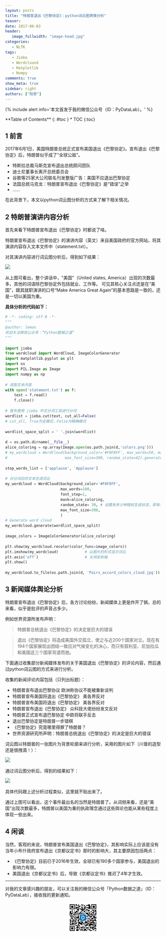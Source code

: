 ```yaml
---
layout: posts
title: "特朗普退出《巴黎协定》：python词云图舆情分析"
teaser:
date: 2017-06-03
header:
   image_fullwidth: "image-head.jpg"
categories:
   - NLTK
tags:
   - Jieba
   - Wordclound
   - Matplotlib
   - Numpy
comments: true
show_meta: true
sidebar: right
authors: ["阳哥"]
---
```




{% include alert info='本文首发于我的微信公众号（ID：PyDataLab）。' %}


<div class="panel radius" markdown="1">
**Table of Contents**
{: #toc }
*  TOC
{:toc}
</div>



## 1 前言

2017年6月1日，美国特朗普总统正式宣布美国退出《巴黎协定》。宣布退出《巴黎协定》后，特朗普似乎成了“全球公敌”。
* 特斯拉总裁马斯克宣布退出总统顾问团队
* 迪士尼董事长离开总统委员会
* 谷歌等25家大公司联名刊发整版广告：美国不应退出巴黎协定
* 法国总统马克龙：特朗普宣布退出《巴黎协定》是“错误”之举
* ......

在此背景下，本文以python词云图分析的方式来了解下相关情况。

## 2 特朗普演讲内容分析

首先来看下特朗普宣布退出《巴黎协定》时都说了啥。

特朗普宣布退出《巴黎协定》的演讲内容（英文）来自美国政府的官方网站，将其演讲内容存入文本文件中（statement.txt）。

对其演讲内容进行词云图分析后，得到如下结果：

![](http://upload-images.jianshu.io/upload_images/5462537-e6c8385a3a17f999.jpg?imageMogr2/auto-orient/strip%7CimageView2/2/w/1240)

从上图可看出，整个讲话中，"美国"（United states, America）出现的次数最多，其他的词语除巴黎协定外包括就业、工作等。
可见其核心关注点还是在“美国”，跟其就职演讲的口号“Make America Great Again”的基本思路是一致的，还是一切以美国为重。

**具体分析的代码如下：**
```python
# -*- coding: utf-8 -*-
"""
@author: lemon
欢迎关注微信公众号：“Python数据之道”
"""

import jieba
from wordcloud import WordCloud, ImageColorGenerator
import matplotlib.pyplot as plt
import os
import PIL.Image as Image
import numpy as np

# 读取文本内容
with open('statement.txt') as f:
    text = f.read()
    f.close()

# 首先使用 jieba 中文分词工具进行分词
wordlist = jieba.cut(text, cut_all=False)
# cut_all, True为全模式，False为精确模式

wordlist_space_split = ' '.join(wordlist)

d = os.path.dirname(__file__)
alice_coloring = np.array(Image.open(os.path.join(d,'colors.png')))
# my_wordcloud = WordCloud(background_color='#F0F8FF', max_words=50, mask=alice_coloring,
#                          max_font_size=300, random_state=42).generate(wordlist_space_split)

stop_words_list = ['applause', 'Applause']

# 对分词后的文本生成词云
my_wordcloud = WordCloud(background_color='#F0F8FF',
                         max_words=100,
                         font_step=1,
                         mask=alice_coloring,
                         random_state= 30, # 设置有多少种随机生成状态，即有多少种配色方案
                         max_font_size=300,
                         )
# Generate word cloud
my_wordcloud.generate(wordlist_space_split)

image_colors = ImageColorGenerator(alice_coloring)

plt.show(my_wordcloud.recolor(color_func=image_colors))
plt.imshow(my_wordcloud)            # 以图片的形式显示词云
plt.axis('off')                     # 关闭坐标轴
plt.show()

my_wordcloud.to_file(os.path.join(d, 'Pairs_accord_colors_cloud.jpg'))
```

## 3 新闻媒体舆论分析

特朗普宣布退出《巴黎协定》后，各方讨论纷纷，新闻媒体上更是炸开了锅，总的来看，似乎是批评的声音占多少。

例如世界资源所发布声明：
>特朗普总统退出《巴黎协定》的决定是巨大的错误

>退出《巴黎协定》将造成美国外交孤立，使之与近200个国家对立。现在有194个国家展现出团结一致应对气候变化的决心，而只有叙利亚、尼加拉瓜和美国这三个国家背道而驰。

下面通过收集部分新闻媒体发布的关于美国退出《巴黎协定》的评论内容，然后通过python词云图的方式来进行分析。

收集的新闻评论内容包括（只列出标题）：
* 特朗普宣布退出巴黎协议 欧洲称协议不能被重新谈判
* 特朗普宣布美国将退出《巴黎协定》 美各界反对
* 特朗普宣布美国将退出《巴黎协定》 美各界反对
* 特朗普宣布退出《巴黎协定》 众科技大佬纷纷发文反对
* 特朗普正式宣布退巴黎协定 中欧将联手反击
* 退出巴黎协定是特朗普一步错棋
* 《巴黎协定》究竟哪里得罪了特朗普？
* 世界资源研究所声明：特朗普总统退出《巴黎协定》的决定是巨大的错误

词云图以特朗普的一张图片为背景轮廓来进行分析，采用的图片如下（川普的造型还是很拽滴！）：

![](http://upload-images.jianshu.io/upload_images/5462537-120e589ad4a26be3.jpg?imageMogr2/auto-orient/strip%7CimageView2/2/w/1240)

通过词云图分析后，得到的结果如下：

![](http://upload-images.jianshu.io/upload_images/5462537-12c0cdf2eba5899a.jpg?imageMogr2/auto-orient/strip%7CimageView2/2/w/1240)

具体代码跟上述分析过程类似，这里就不贴出来了。

通过上图可以看出，这个事件最出名的当然是特朗普了。从词频来看，还是“美国”出现次数最多，特朗普以美国为重的执政理念通过这些舆论也能从某些程度上体现一些出来。

## 4 闲谈

当然，客观的来说，特朗普宣布美国退出《巴黎协定》，其影响实际上应该是没有当年小布什政府宣布退出《京都议定书》那时的影响大，其主要原因包括两点：
* 《巴黎协定》目前已于2016年生效，全球已有190多个国家参与，美国退出的影响力有限。
* 美国退出《京都议定书》后，导致《京都议定书》推迟了4年才生效。







---

对我的文章感兴趣的朋友，可以关注我的微信公众号「Python数据之道」（ID：PyDataLab），接收我的更新通知。

<div align="center">
    <img src="/images/qrcode.jpg" width="20%">
</div>
